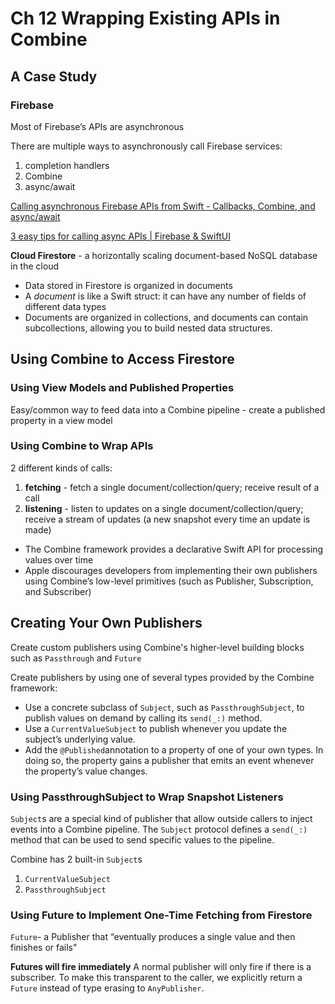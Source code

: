 <!--
http://github.com/iosjulianne
Asynchronous Programming with SwiftUI and Combine
by Peter Friese
Chapter 12 Notes 
-->


# Ch 12 Wrapping Existing APIs in Combine

## A Case Study
### Firebase
Most of Firebase’s APIs are asynchronous

There are multiple ways to asynchronously call Firebase services: 

1. completion handlers
2. Combine
3. async/await

[Calling asynchronous Firebase APIs from Swift - Callbacks, Combine, and async/await](https://peterfriese.dev/posts/firebase-async-calls-swift/)

[3 easy tips for calling async APIs | Firebase & SwiftUI](https://www.youtube.com/watch?v=j5htIyxmmzA)

**Cloud Firestore** - a horizontally scaling document-based NoSQL database in the cloud

- Data stored in Firestore is organized in documents
- A *document* is like a Swift struct: it can have any number of fields of different data types
- Documents are organized in collections, and documents can contain subcollections, allowing you to build nested data structures.


## Using Combine to Access Firestore
### Using View Models and Published Properties
Easy/common way to feed data into a Combine pipeline - create a published property in a view model

### Using Combine to Wrap APIs
2 different kinds of calls:

1. **fetching** - fetch a single document/collection/query; receive result of a call
2. **listening** - listen to updates on a single document/collection/query; receive a stream of updates (a new snapshot every time an update is made)

- The Combine framework provides a declarative Swift API for processing values over time
- Apple discourages developers from implementing their own publishers using Combine’s low-level primitives (such as Publisher, Subscription, and Subscriber)

## Creating Your Own Publishers
Create custom publishers using Combine's higher-level building blocks such as `Passthrough` and `Future`

Create publishers by using one of several types provided by the Combine framework:

- Use a concrete subclass of `Subject`, such as `PassthroughSubject`, to publish values on demand by calling its `send(_:)` method.
- Use a `CurrentValueSubject` to publish whenever you update the subject’s underlying value.
- Add the `@Published`annotation to a property of one of your own types. In doing so, the property gains a publisher that emits an event whenever the property’s value changes.

### Using PassthroughSubject to Wrap Snapshot Listeners
 `Subject`s are a special kind of publisher that allow outside callers to inject events into a Combine pipeline. The `Subject` protocol defines a `send(_:)` method that can be used to send specific values to the pipeline.

Combine has 2 built-in `Subject`s

1. `CurrentValueSubject`
2. `PassthroughSubject`

### Using Future to Implement One-Time Fetching from Firestore

`Future`- a Publisher that “eventually produces a single value and then finishes or fails"

**Futures will fire immediately**
A normal publisher will only fire if there is a subscriber. To make this transparent to the caller, we explicitly return a `Future` instead of type erasing to `AnyPublisher`.
